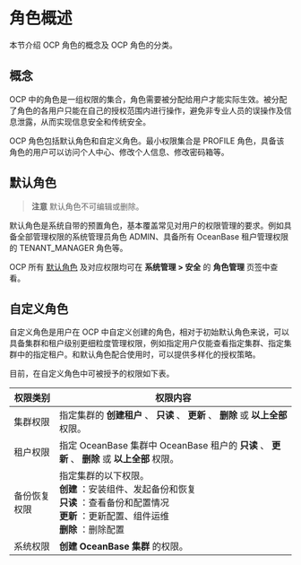 # 角色概述

本节介绍 OCP 角色的概念及 OCP 角色的分类。

## 概念

OCP 中的角色是一组权限的集合，角色需要被分配给用户才能实际生效。被分配了角色的各用户只能在自己的授权范围内进行操作，避免非专业人员的误操作及信息泄露，从而实现信息安全和传统安全。

OCP 角色包括默认角色和自定义角色。最小权限集合是 PROFILE 角色，具备该角色的用户可以访问个人中心、修改个人信息、修改密码箱等。

## 默认角色

>**注意**
默认角色不可编辑或删除。

默认角色是系统自带的预置角色，基本覆盖常见对用户的权限管理的要求。例如具备全部管理权限的系统管理员角色 ADMIN、具备所有 OceanBase 租户管理权限的 TENANT_MANAGER 角色等。

OCP 所有 [默认角色](12.appendix/18.ocp-default-roles.md) 及对应权限均可在 **系统管理 \> 安全** 的 **角色管理** 页签中查看。

## 自定义角色

自定义角色是用户在 OCP 中自定义创建的角色，相对于初始默认角色来说，可以具备集群和租户级别更细粒度管理权限，例如指定用户仅能查看指定集群、指定集群中的指定租户。和默认角色配合使用时，可以提供多样化的授权策略。

目前，在自定义角色中可被授予的权限如下表。

|        **权限类别**        |                                                                                                                                    **权限内容**                                                                                                                                    |
|------------------------|--------------------------------------------------------------------------------------------------------------------------------------------------------------------------------------------------------------------------------------------------------------------------------|
| 集群权限                   | 指定集群的 **创建租户** 、 **只读** 、 **更新** 、 **删除** 或 **以上全部** 权限。                                                                                                                                                                                                                       |
| 租户权限                   | 指定 OceanBase 集群中 OceanBase 租户的 **只读** 、 **更新** 、 **删除** 或 **以上全部** 权限。                                                                                                                                                                                                                       |
| 备份恢复权限 | 指定集群的以下权限。</br> **创建** ：安装组件、发起备份和恢复  </br>**只读** ：查看备份和配置情况 </br>**更新** ：更新配置、组件运维   </br>**删除** ：删除配置   |
| 系统权限                   | **创建 OceanBase 集群** 的权限。                                                                                                                                                                                                                                                              |
